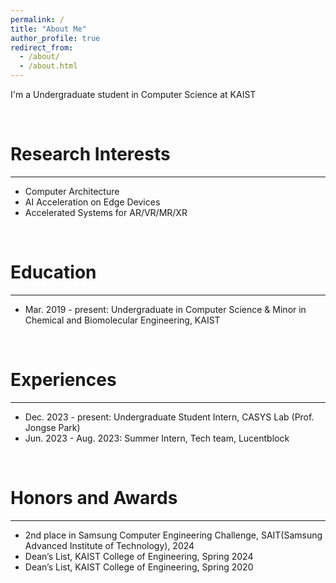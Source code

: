 ```yaml
---
permalink: /
title: "About Me"
author_profile: true
redirect_from: 
  - /about/
  - /about.html
---
```


I'm a Undergraduate student in Computer Science at KAIST 

<br>

Research Interests
======
------
* Computer Architecture
* AI Acceleration on Edge Devices
* Accelerated Systems for AR/VR/MR/XR


<br>

Education
======
------
* Mar. 2019 - present: Undergraduate in Computer Science & Minor in Chemical and Biomolecular Engineering, KAIST

<br>

Experiences
======
------
* Dec. 2023 - present: Undergraduate Student Intern, CASYS Lab (Prof. Jongse Park)
* Jun. 2023 - Aug. 2023: Summer Intern, Tech team, Lucentblock

<br>

Honors and Awards
======
------
* 2nd place in Samsung Computer Engineering Challenge, SAIT(Samsung Advanced Institute of Technology), 2024
* Dean’s List, KAIST College of Engineering, Spring 2024
* Dean’s List, KAIST College of Engineering, Spring 2020